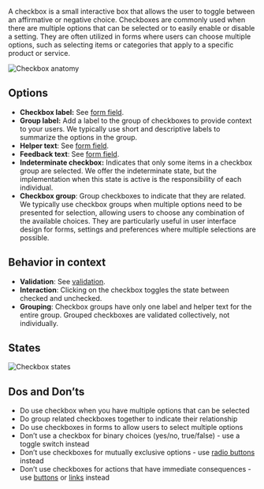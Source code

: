 A checkbox is a small interactive box that allows the user to toggle between an affirmative or negative choice. Checkboxes are commonly used when there are multiple options that can be selected or to easily enable or disable a setting. They are often utilized in forms where users can choose multiple options, such as selecting items or categories that apply to a specific product or service.

![Checkbox anatomy](https://www.figma.com/design/wEptRgAezDU1z80Cn3eZ0o/iX-Pattern-Illustrations?node-id=3364-8247&t=VCAAFzKIYCDb7nIX-4)

## Options

- **Checkbox label:** See [form field](forms-field.md).
- **Group label:** Add a label to the group of checkboxes to provide context to your users. We typically use short and descriptive labels to summarize the options in the group.
- **Helper text**: See [form field](forms-field.md).
- **Feedback text**: See [form field](forms-field.md).
- **Indeterminate checkbox:** Indicates that only some items in a checkbox group are selected. We offer the indeterminate state, but the implementation when this state is active is the responsibility of each individual.
- **Checkbox group**: Group checkboxes to indicate that they are related. We typically use checkbox groups when multiple options need to be presented for selection, allowing users to choose any combination of the available choices. They are particularly useful in user interface design for forms, settings and preferences where multiple selections are possible.

## Behavior in context

- **Validation**: See [validation](forms-validation.mdx).
- **Interaction**: Clicking on the checkbox toggles the state between checked and unchecked. 
- **Grouping**: Checkbox groups have only one label and helper text for the entire group. Grouped checkboxes are validated collectively, not individually.

## States

![Checkbox states](https://www.figma.com/design/wEptRgAezDU1z80Cn3eZ0o/iX-Pattern-Illustrations?node-id=3749-1431&t=VCAAFzKIYCDb7nIX-4)

## Dos and Don’ts

- Do use checkbox when you have multiple options that can be selected
- Do group related checkboxes together to indicate their relationship
- Do use checkboxes in forms to allow users to select multiple options
- Don’t use a checkbox for binary choices (yes/no, true/false) - use a toggle switch instead
- Don’t use checkboxes for mutually exclusive options - use [radio buttons](forms-radio-button.md) instead
- Don’t use checkboxes for actions that have immediate consequences - use [buttons](buttons.md) or [links](links.md) instead
